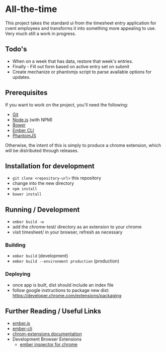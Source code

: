 # All-the-time

This project takes the standard ui from the timesheet entry application for cvent employees and transforms it into something more appealing to use. Very much still a work in progress.

## Todo's

* When on a week that has data, restore that week's entries.
* Finally - Fill out form based on active entry set on submit
* Create mechanize or phantomjs script to parse available options for updates.

## Prerequisites

If you want to work on the project, you'll need the following:

* [Git](http://git-scm.com/)
* [Node.js](http://nodejs.org/) (with NPM)
* [Bower](http://bower.io/)
* [Ember CLI](http://www.ember-cli.com/)
* [PhantomJS](http://phantomjs.org/)

Otherwise, the intent of this is simply to produce a chrome extension, which will be distributed through releases.

## Installation for development

* `git clone <repository-url>` this repository
* change into the new directory
* `npm install`
* `bower install`

## Running / Development

* `ember build -w`
* add the chrome-test/ directory as an extension to your chrome
* visit timesheet/ in your browser, refresh as necessary

### Building

* `ember build` (development)
* `ember build --environment production` (production)

### Deploying

* once app is built, dist should include an index file
* follow google instructions to package new dist: https://developer.chrome.com/extensions/packaging

## Further Reading / Useful Links

* [ember.js](http://emberjs.com/)
* [ember-cli](http://www.ember-cli.com/)
* [chrom-extensions documentation](https://developer.chrome.com/extensions)
* Development Browser Extensions
  * [ember inspector for chrome](https://chrome.google.com/webstore/detail/ember-inspector/bmdblncegkenkacieihfhpjfppoconhi)
